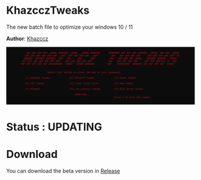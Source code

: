#   KhazcczTweaks
The new batch file to optimize your windows 10 / 11

**Author**: [Khazccz](https://github.com/Khazccz)

![Screenshot](screenshot.png)


# Status : UPDATING


# Download

You can download the beta version in [Release](https://github.com/Khazccz/KhazcczTweaks/releases/tag/KhazcczTweaks)
